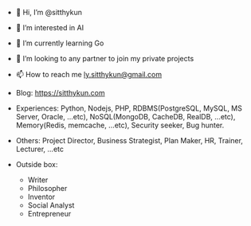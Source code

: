 - 👋 Hi, I’m @sitthykun
- 👀 I’m interested in AI
- 🌱 I’m currently learning Go
- 💞️ I’m looking to any partner to join my private projects
- 📫 How to reach me ly.sitthykun@gmail.com
- Blog: https://sitthykun.com
- Experiences: Python, Nodejs, PHP, RDBMS(PostgreSQL, MySQL, MS Server, Oracle, ...etc), NoSQL(MongoDB, CacheDB, RealDB, ...etc), Memory(Redis, memcache, ...etc), Security seeker, Bug hunter.
- Others: Project Director, Business Strategist, Plan Maker, HR, Trainer, Lecturer, ...etc

- Outside box:
  - Writer
  - Philosopher
  - Inventor
  - Social Analyst 
  - Entrepreneur

<!---
sitthykun/sitthykun is a ✨ special ✨ repository because its `README.md` (this file) appears on your GitHub profile.
You can click the Preview link to take a look at your changes.
--->
